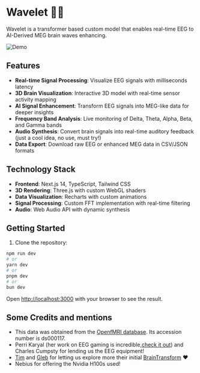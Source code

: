 # Wavelet 🌊🧠

Wavelet is a transformer based custom model that enables real-time EEG to AI-Derived MEG brain waves enhancing.

![Demo](./demo.gif)

## Features

- **Real-time Signal Processing**: Visualize EEG signals with milliseconds latency
- **3D Brain Visualization**: Interactive 3D model with real-time sensor activity mapping
- **AI Signal Enhancement**: Transform EEG signals into MEG-like data for deeper insights
- **Frequency Band Analysis**: Live monitoring of Delta, Theta, Alpha, Beta, and Gamma bands
- **Audio Synthesis**: Convert brain signals into real-time auditory feedback (just a cool idea, no use, must try!)
- **Data Export**: Download raw EEG or enhanced MEG data in CSV/JSON formats

## Technology Stack

- **Frontend**: Next.js 14, TypeScript, Tailwind CSS
- **3D Rendering**: Three.js with custom WebGL shaders
- **Data Visualization**: Recharts with custom animations
- **Signal Processing**: Custom FFT implementation with real-time filtering
- **Audio**: Web Audio API with dynamic synthesis

## Getting Started

1. Clone the repository:

```bash
npm run dev
# or
yarn dev
# or
pnpm dev
# or
bun dev
```

Open [http://localhost:3000](http://localhost:3000) with your browser to see the result.

## Some Credits and mentions
- This data was obtained from the [OpenfMRI database](https://openfmri.org/dataset/ds000117/). Its accession number is ds000117.
- Perri Karyal (her work on EEG gaming is incredible,[check it out](https://www.youtube.com/@perrikaryal)) and Charles Cumpsty for lending us the EEG equipment!
- [Tim](https://github.com/timfarkas) and [Gleb](https://github.com/ProjectGleb) for letting us explore more their initial [BrainTransform](https://github.com/timfarkas/BrainTransform) ❤️
- Nebius for offering the Nvidia H100s used!
